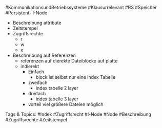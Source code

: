  #KommunikationsundBetriebssysteme #Klausurrelevant #BS #Speicher #Persistent- I-Node
  - Beschreibung attribute
  - Zeitstempel
  - Zugriffsrechte
    - r
    - w
    - x
  - Beschreibung auf Referenzen
    - referenzen auf dierekte Dateiblöcke auf platte
    - indierekt
      - Einfach
        - block ist selbst nur eine Index Tabelle
      - zweifach
        - index tabelle 2 layer
      - dreifach
        - index tabelle 3 layer
      - vorteil viel größere Dateien möglich

   Tags & Topics:
   #Index
   #Zugriffsrecht
   #I-Node
   #Node
   #Beschreibung
   #Zugriffsrechte
   #Zeitstempel